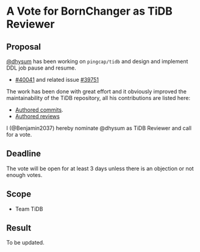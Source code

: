# A Vote for BornChanger as TiDB Reviewer

## Proposal

[@dhysum](https://github.com/dhysum) has been working on `pingcap/tidb` and design and implement DDL job pause and resume.

* [#40041](https://github.com/pingcap/tidb/issues/40041) and related issue [#39751](https://github.com/pingcap/tidb/pull/39751)

The work has been done with great effort and it obviously improved the maintainability of the TiDB repository, all his contributions are listed here:

* [Authored commits](https://github.com/pingcap/tidb/commits?author=dhysum).
* [Authored reviews](https://github.com/pingcap/tidb/pulls?q=is%3Apr+reviewed-by%3Adhysum)

I (@Benjamin2037) hereby nominate @dhysum as TiDB Reviewer and call for a vote.

## Deadline

The vote will be open for at least 3 days unless there is an objection or not enough votes.

## Scope

* Team TiDB

## Result

To be updated.